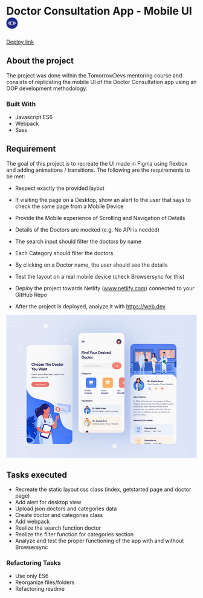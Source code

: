 

# Doctor Consultation App - Mobile UI <img src="./src/td-logo.png" alt="td logo" width="30"/>

[Deploy link](https://doctor-consultation-app.netlify.app/)
## About the project
The project was done within the TomorrowDevs mentoring course and consists of replicating the mobile UI of the Doctor Consultation app using an OOP development methodology.

### Built With
- Javascript ES6
- Webpack
- Sass

## Requirement

The goal of this project is to recreate the UI made in Figma using flexbox and adding animations / transitions.
The following are the requirements to be met:
* Respect exactly the provided layout
* If visiting the page on a Desktop, show an alert to the user that says to check the same page from a Mobile Device
* Provide the Mobile experience of Scrolling and Navigation of Details

* Details of the Doctors are mocked (e.g. No API is needed)
* The search input should filter the doctors by name
* Each Category should filter the doctors
* By clicking on a Doctor name, the user should see the details

* Test the layout on a real mobile device (check Browsersync for this)
* Deploy the project towards Netlify (www.netlify.com) connected to your GitHub Repo
* After the project is deployed, analyze it with https://web.dev

![mobile ui](./src/Doctor-Consultation-App-Free-Figma-UI-Kit.jpeg)

## Tasks executed
* Recreate the static layout css class (index, getstarted page and doctor page)
* Add alert for desktop view 
* Upload json doctors and categories data
* Create doctor and categories class
* Add webpack 
* Realize the search function doctor 
* Realize the filter function for categories section
* Analyze and test the proper functioning of the app with and without Browsersync

### Refactoring Tasks
* Use only ES6
* Reorganize files/folders
* Refactoring readme

